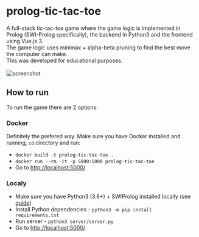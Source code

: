 # prolog-tic-tac-toe
A full-stack tic-tac-toe game where the game logic is implemented in Prolog (SWI-Prolog specifically), the backend in Python3 and the frontend using Vue.js 3.\
The game logic uses minimax + alpha-beta pruning to find the best move the computer can make.\
This was developed for educational purposes.\
\
![screenshot](https://user-images.githubusercontent.com/3015856/95652473-c5681800-0af9-11eb-9c2f-b211b965ca8b.png)

## How to run
To run the game there are 2 options:

### Docker
Definitely the prefered way. Make sure you have Docker installed and running, `cd` directory and run:
- `docker build -t prolog-tic-tac-toe .`
- `docker run --rm -it -p 5000:5000 prolog-tic-tac-toe`
- Go to [http://localhost:5000/](http://localhost:5000/)

### Localy
- Make sure you have Python3 (3.6+) + SWIProlog installed locally (see [guide](https://github.com/yuce/pyswip/blob/master/INSTALL.md))
- Install Python dependencies - `python3 -m pip install requirements.txt`
- Run server - `python3 server/server.py`
- Go to [http://localhost:5000/](http://localhost:5000/)
